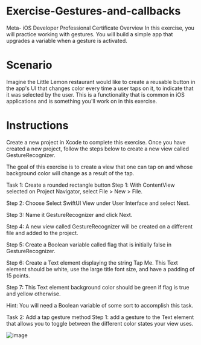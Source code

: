 # Exercise-Gestures-and-callbacks
Meta- iOS Developer Professional Certificate
Overview
In this exercise, you will practice working with gestures. You will build a simple app that upgrades a variable when a gesture is activated. 

# Scenario
Imagine the Little Lemon restaurant would like to create a reusable button in the app's UI that changes color every time a user taps on it, to indicate that it was selected by the user. This is a functionality that is common in iOS applications and is something you'll work on in this exercise. 


# Instructions
Create a new project in Xcode to complete this exercise. Once you have created a new project, follow the steps below to create a new view called GestureRecognizer.

The goal of this exercise is to create a view that one can tap on and whose background color will change as a result of the tap.

Task 1: Create a rounded rectangle button 
Step 1: With ContentView selected on Project Navigator, select File > New > File.

Step 2: Choose Select SwiftUI View under User Interface and select Next.

Step 3: Name it GestureRecognizer and click Next. 

Step 4: A new view called GestureRecognizer will be created on a different file and added to the project.

Step 5: Create a Boolean variable called flag that is initially false in GestureRecognizer.

Step 6: Create a Text element displaying the string Tap Me. This Text element should be white, use the large title font size, and have a padding of 15 points. 

Step 7: This Text element background color should be green if flag is true and yellow otherwise. 

Hint: You will need a Boolean variable of some sort to accomplish this task.

Task 2: Add a tap gesture method 
Step 1: add a gesture to the Text element that allows you to toggle between the different color states your view uses.

![image](https://github.com/hebaomar94/Exercise-Gestures-and-callbacks/assets/97067717/3ffe63d8-f238-44dc-9032-17ed8a0b4a71)





